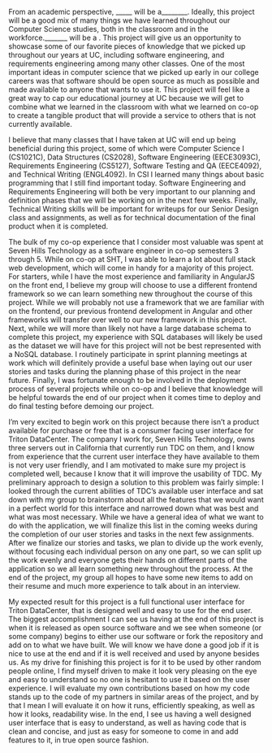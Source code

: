 

From an academic perspective, _____ will be a________. Ideally, this project will be a good mix of many things we have learned throughout our Computer Science studies, both in the classroom and in the workforce._______ will be a . This project will give us an opportunity to showcase some of our favorite pieces of knowledge that we picked up throughout our years at UC, including software engineering, and requirements engineering among many other classes. One of the most important ideas in computer science that we picked up early in our college careers was that software should be open source as much as possible and made available to anyone that wants to use it. This project will feel like a great way to cap our educational journey at UC because we will get to combine what we learned in the classroom with what we learned on co-op to create a tangible product that will provide a service to others that is not currently available.

I believe that many classes that I have taken at UC will end up being beneficial during this project, some of which were Computer Science I (CS1021C), Data Structures (CS2028), Software Engineering (EECE3093C), Requirements Engineering (CS5127), Software Testing and QA (EECE4092), and Technical Writing (ENGL4092). In CSI  I learned many things about basic programming that I still find important today. Software Engineering and Requirements Engineering will both be very important to our planning and definition phases that we will be working on in the next few weeks. Finally, Technical Writing skills will be important for writeups for our Senior Design class and assignments, as well as for technical documentation of the final product when it is completed.

The bulk of my co-op experience that I consider most valuable was spent at Seven Hills Technology as a software engineer in co-op semesters 3 through 5. While on co-op at SHT, I was able to learn a lot about full stack web development, which will come in handy for a majority of this project. For starters, while I have the most experience and familiarity in AngularJS on the front end, I believe my group will choose to use a different frontend framework so we can learn something new throughout the course of this project. While we will probably not use a framework that we are familiar with on the frontend, our previous frontend development in Angular and other frameworks will transfer over well to our new framework in this project. Next, while we will more than likely not have a large database schema to complete this project, my experience with SQL databases will likely be used as the dataset we will have for this project will not be best represented with a NoSQL database. I routinely participate in sprint planning meetings at work which will definitely provide a useful base when laying out our user stories and tasks during the planning phase of this project in the near future. Finally, I was fortunate enough to be involved in the deployment process of several projects while on co-op and I believe that knowledge will be helpful towards the end of our project when it comes time to deploy and do final testing before demoing our project.

I’m very excited to begin work on this project because there isn’t a product available for purchase or free that is a consumer facing user interface for Triton DataCenter. The company I work for, Seven Hills Technology, owns three servers out in California that currently run TDC on them, and I know from experience that the current user interface they have available to them is not very user friendly, and I am motivated to make sure my project is completed well, because I know that it will improve the usability of TDC. My preliminary approach to design a solution to this problem was fairly simple: I looked through the current abilities of TDC’s available user interface and sat down with my group to brainstorm about all the features that we would want in a perfect world for this interface and narrowed down what was best and what was most necessary. While we have a general idea of what we want to do with the application, we will finalize this list in the coming weeks during the completion of our user stories and tasks in the next few assignments. After we finalize our stories and tasks, we plan to divide up the work evenly, without focusing each individual person on any one part, so we can split up the work evenly and everyone gets their hands on different parts of the application so we all learn something new throughout the process. At the end of the project, my group all hopes to have some new items to add on their resume and much more experience to talk about in an interview.

My expected result for this project is a full functional user interface for Triton DataCenter, that is designed well and easy to use for the end user. The biggest accomplishment I can see us having at the end of this project is when it is released as open source software and we see when someone (or some company) begins to either use our software or fork the repository and add on to what we have built. We will know we have done a good job if it is nice to use at the end and if it is well received and used by anyone besides us. As my drive for finishing this project is for it to be used by other random people online, I find myself driven to make it look very pleasing on the eye and easy to understand so no one is hesitant to use it based on the user experience. I will evaluate my own contributions based on how my code stands up to the code of my partners in similar areas of the project, and by that I mean I will evaluate it on how it runs, efficiently speaking, as well as how it looks, readability wise. In the end, I see us having a well designed user interface that is easy to understand, as well as having code that is clean and concise, and just as easy for someone to come in and add features to it, in true open source fashion.
